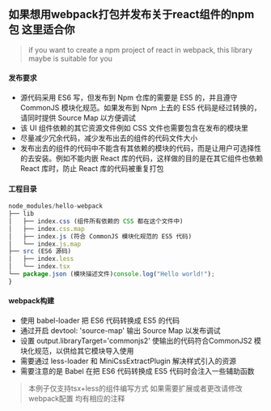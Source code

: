 
## 如果想用webpack打包并发布关于react组件的npm包 这里适合你
> if you want to create a npm project of react in webpack, this library maybe is suitable for you

#### 发布要求

- 源代码采用 ES6 写，但发布到 Npm 仓库的需要是 ES5 的，并且遵守 CommonJS 模块化规范。如果发布到 Npm 上去的 ES5 代码是经过转换的，请同时提供 Source Map 以方便调试
- 该 UI 组件依赖的其它资源文件例如 CSS 文件也需要包含在发布的模块里
- 尽量减少冗余代码，减少发布出去的组件的代码文件大小
- 发布出去的组件的代码中不能含有其依赖的模块的代码，而是让用户可选择性的去安装。例如不能内嵌 React 库的代码，这样做的目的是在其它组件也依赖 React 库时，防止 React 库的代码被重复打包

#### 工程目录
```javascript
node_modules/hello-webpack
├── lib
│   ├── index.css (组件所有依赖的 CSS 都在这个文件中)
│   ├── index.css.map
│   ├── index.js (符合 CommonJS 模块化规范的 ES5 代码)
│   └── index.js.map
├── src (ES6 源码)
│   ├── index.less
│   └── index.tsx
└── package.json (模块描述文件)console.log("Hello world!");
}
```

#### webpack构建

- 使用 babel-loader 把 ES6 代码转换成 ES5 的代码
- 通过开启 devtool: 'source-map' 输出 Source Map 以发布调试
- 设置 output.libraryTarget='commonjs2' 使输出的代码符合CommonJS2 模块化规范，以供给其它模块导入使用
- 需要通过 less-loader 和 MiniCssExtractPlugin 解决样式引入的资源 
- 需要注意的是 Babel 在把 ES6 代码转换成 ES5 代码时会注入一些辅助函数

> 本例子仅支持tsx+less的组件编写方式 如果需要扩展或者更改请修改webpack配置 均有相应的注释